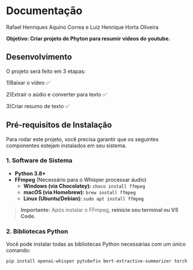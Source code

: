 # Documentação 

Rafael Henriques Aquino Correa e Luiz Henrique Horta Oliveira

__Objetivo: Criar projeto de Phyton para resumir vídeos do youtube.__

## Desenvolvimento
O projeto será feito em 3 etapas:

1)Baixar o vídeo ✅

2)Extrair o aúdio e converter para texto ✅

3)Criar resumo de texto ✅

## Pré-requisitos de Instalação

Para rodar este projeto, você precisa garantir que os seguintes componentes estejam instalados em seu sistema.

### 1. Software de Sistema

* **Python 3.8+**
* **FFmpeg** (Necessário para o Whisper processar áudio)
    * **Windows (via Chocolatey):** `choco install ffmpeg`
    * **macOS (via Homebrew):** `brew install ffmpeg`
    * **Linux (Ubuntu/Debian):** `sudo apt install ffmpeg`

> **Importante:** Após instalar o FFmpeg, **reinicie seu terminal ou VS Code.**

### 2. Bibliotecas Python

Você pode instalar todas as bibliotecas Python necessárias com um único comando:

```bash
pip install openai-whisper pytubefix bert-extractive-summarizer torch
